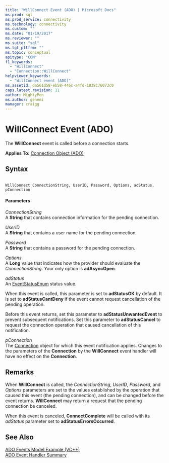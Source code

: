 ```yaml
---
title: "WillConnect Event (ADO) | Microsoft Docs"
ms.prod: sql
ms.prod_service: connectivity
ms.technology: connectivity
ms.custom: ""
ms.date: "01/19/2017"
ms.reviewer: ""
ms.suite: "sql"
ms.tgt_pltfrm: ""
ms.topic: conceptual
apitype: "COM"
f1_keywords: 
  - "WillConnect"
  - "Connection::WillConnect"
helpviewer_keywords: 
  - "WillConnect event [ADO]"
ms.assetid: da561d58-eb58-446c-a4fd-1838c76073c0
caps.latest.revision: 11
author: MightyPen
ms.author: genemi
manager: craigg
---
```

# WillConnect Event (ADO)
The **WillConnect** event is called before a connection starts.  
  
 **Applies To:** [Connection Object (ADO)](../../../ado/reference/ado-api/connection-object-ado.md)  
  
## Syntax  
  
```  
  
WillConnect ConnectionString, UserID, Password, Options, adStatus, pConnection  
```  
  
#### Parameters  
 *ConnectionString*  
 A **String** that contains connection information for the pending connection.  
  
 *UserID*  
 A **String** that contains a user name for the pending connection.  
  
 *Password*  
 A **String** that contains a password for the pending connection.  
  
 *Options*  
 A **Long** value that indicates how the provider should evaluate the *ConnectionString*. Your only option is **adAsyncOpen**.  
  
 *adStatus*  
 An [EventStatusEnum](../../../ado/reference/ado-api/eventstatusenum.md) status value.  
  
 When this event is called, this parameter is set to **adStatusOK** by default. It is set to **adStatusCantDeny** if the event cannot request cancellation of the pending operation.  
  
 Before this event returns, set this parameter to **adStatusUnwantedEvent** to prevent subsequent notifications. Set this parameter to **adStatusCancel** to request the connection operation that caused cancellation of this notification.  
  
 *pConnection*  
 The [Connection](../../../ado/reference/ado-api/connection-object-ado.md) object for which this event notification applies. Changes to the parameters of the **Connection** by the **WillConnect** event handler will have no effect on the **Connection**.  
  
## Remarks  
 When **WillConnect** is called, the *ConnectionString*, *UserID*, *Password*, and *Options* parameters are set to the values established by the operation that caused this event (the pending connection), and can be changed before the event returns. **WillConnect** may return a request that the pending connection be canceled.  
  
 When this event is canceled, **ConnectComplete** will be called with its *adStatus* parameter set to **adStatusErrorsOccurred**.  
  
## See Also  
 [ADO Events Model Example (VC++)](../../../ado/reference/ado-api/ado-events-model-example-vc.md)   
 [ADO Event Handler Summary](../../../ado/guide/data/ado-event-handler-summary.md)
